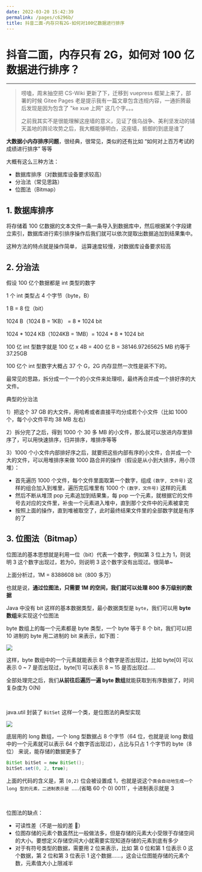 ```yaml
---
date: 2022-03-20 15:42:39
permalink: /pages/c6296b/
title: 抖音二面-内存只有2G-如何对100亿数据进行排序
---
```

# 抖音二面，内存只有 2G，如何对 100 亿数据进行排序？

---

> 唠嗑，周末抽空把 CS-Wiki 更新了下，迁移到 vuepress 框架上来了，部署的时候 Gitee Pages 老是提示我有一篇文章包含违规内容，一通折腾最后发现是因为包含了 "ke xue 上网" 这几个字。。。
>
> 之前我其实不是很能理解这座墙的意义，见证了俄乌战争、美利坚发动的铺天盖地的舆论攻势之后，我大概能够明白，这座墙，抵御的到底是谁了

**大数据小内存排序问题**，很经典，很常见，类似的还有比如 “如何对上百万考试的成绩进行排序” 等等

大概有这么三种方法：

- 数据库排序（对数据库设备要求较高）
- 分治法（常见思路）
- 位图法（Bitmap）

## 1. 数据库排序

将存储着 100 亿数据的文本文件一条一条导入到数据库中，然后根据某个字段建立索引，数据库进行索引排序操作后我们就可以依次提取出数据追加到结果集中。

这种方法的特点就是操作简单， 运算速度较慢，对数据库设备要求较高

## 2. 分治法

假设 100 亿个数据都是 int 类型的数字

1 个 int 类型占 4 个字节（byte，B）

1 B = 8 位（bit）

1024 B（1024 B = 1KB） = 8 * 1024 bit

1024 * 1024 KB（1024KB = 1MB）= 1024 * 8  * 1024 bit

100 亿 int 型数字就是 100 亿 x 4B = 400 亿 B = 38146.97265625 MB 约等于 37.25GB

100 亿个 int 型数字大概占 37 个 G，2G 内存显然一次性是装不下的。

最常见的思路，拆分成一个一个的小文件来处理呗，最终再合并成一个排好序的大文件。

典型的分治法

1）把这个 37 GB 的大文件，用哈希或者直接平均分成若个小文件（比如 1000 个，每个小文件平均 38 MB 左右）

2）拆分完了之后，得到 1000 个 30 多 MB 的小文件，那么就可以放进内存里排序了，可以用快速排序，归并排序，堆排序等等

3）1000 个小文件内部排好序之后，就要把这些内部有序的小文件，合并成一个大的文件，可以用堆排序来做 1000 路合并的操作（假设是从小到大排序，用小顶堆）：

- 首先遍历 1000 个文件，每个文件里面取第一个数字，组成 `(数字, 文件号)` 这样的组合加入到堆里，遍历完后堆里有 1000 个 `(数字，文件号)` 这样的元素
- 然后不断从堆顶 pop 元素追加到结果集，每 pop 一个元素，就根据它的文件号去对应的文件里，补虫一个元素进入堆中，直到那个文件中的元素被拿完
- 按照上面的操作，直到堆被取空了，此时最终结果文件里的全部数字就是有序的了

## 3. 位图法（Bitmap）

位图法的基本思想就是利用一位（bit）代表一个数字，例如第 3 位上为 1，则说明 3 这个数字出现过，若为0，则说明 3 这个数字没有出现过。很简单~

上面分析过，1M = 8388608 bit（800 多万）

也就是说，**通过位图法，只需要 1M 的空间，我们就可以处理 800 多万级别的数据**

Java 中没有 bit 这样的基本数据类型，最小数据类型是 `byte`，我们可以用 **byte 数组**来实现这个位图法

byte 数组上的每一个元素都是 byte 类型，一个 byte 等于 8 个 bit，我们可以把 10 进制的 byte 用二进制的 bit 来表示，如下图：

![](https://gitee.com/veal98/images/raw/master/img/20220320161702.png)

这样，byte 数组中的一个元素就能表示 8 个数字是否出现过，比如 byte[0] 可以表示 0 ~ 7 是否出现过，byte[1] 可以表示 8 ~ 15 是否出现过.....

全部处理完之后，我们**从前往后遍历一遍 byte 数组**就能获取到有序数据了，时间复杂度为 O(N)

<br>

java.util 封装了 `BitSet` 这样一个类，是位图法的典型实现

![](https://gitee.com/veal98/images/raw/master/img/20220320162935.png)

底层用的 long 数组，一个 long 型数据占 8 个字节（64 位，也就是说 long 数组中的一个元素就可以表示 64 个数字否出现过），占比与只占 1 个字节的 byte（8 位） 来说，能存储的数据更多了

```java
BitSet bitSet = new BitSet();
bitSet.set(0, 2, true);
```

上面的代码的含义是，第 `[0,2)` 位会被设置成 1，也就是说这个`类会自动地生成一个 long 型的元素，二进制表示是 `.....(省略 60 个 0) 0011`，十进制表示就是 3

<br>

位图法的缺点：

- 可读性差（不是一般的差 🤔）
- 位图存储的元素个数虽然比一般做法多，但是存储的元素大小受限于存储空间的大小。要想定义存储空间大小就需要实现知道存储的元素到底有多少
- 对于有符号类型的数据，需要用 2 位来表示，比如 第 0 位和第 1 位表示 0 这个数据，第 2 位和第 3 位表示 1 这个数据......，这会让位图能存储的元素个数，元素值大小上限减半